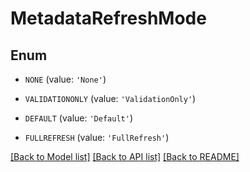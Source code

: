 # MetadataRefreshMode


## Enum

* `NONE` (value: `'None'`)

* `VALIDATIONONLY` (value: `'ValidationOnly'`)

* `DEFAULT` (value: `'Default'`)

* `FULLREFRESH` (value: `'FullRefresh'`)

[[Back to Model list]](../README.md#documentation-for-models) [[Back to API list]](../README.md#documentation-for-api-endpoints) [[Back to README]](../README.md)


